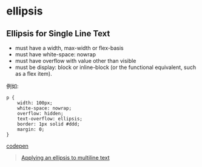 # ellipsis

## Ellipsis for Single Line Text

* must have a width, max-width or flex-basis
* must have white-space: nowrap
* must have overflow with value other than visible
* must be display: block or inline-block (or the functional equivalent, such as a flex item).

例如:

    p {
        width: 100px;
        white-space: nowrap;
        overflow: hidden;
        text-overflow: ellipsis;
        border: 1px solid #ddd;
        margin: 0;
    }

[codepen](https://codepen.io/asthman666/pen/KLomQK)

> [Applying an ellipsis to multiline text](https://stackoverflow.com/questions/33058004/applying-an-ellipsis-to-multiline-text)